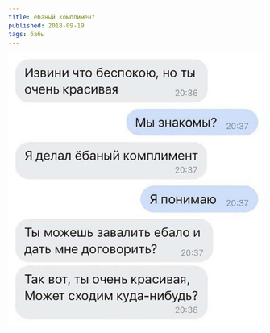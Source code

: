 ```yaml
---
title: ёбаный комплимент
published: 2018-09-19
tags: бабы
---
```


![](/content/photo_2018-09-19_20-48-10.jpg)

